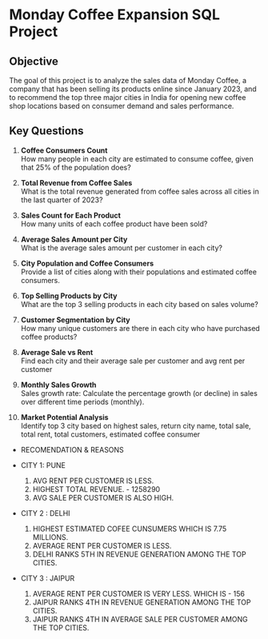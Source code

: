 # Monday Coffee Expansion SQL Project


## Objective
The goal of this project is to analyze the sales data of Monday Coffee, a company that has been selling its products online since January 2023, and to recommend the top three major cities in India for opening new coffee shop locations based on consumer demand and sales performance.

## Key Questions
1. **Coffee Consumers Count**  
   How many people in each city are estimated to consume coffee, given that 25% of the population does?

2. **Total Revenue from Coffee Sales**  
   What is the total revenue generated from coffee sales across all cities in the last quarter of 2023?

3. **Sales Count for Each Product**  
   How many units of each coffee product have been sold?

4. **Average Sales Amount per City**  
   What is the average sales amount per customer in each city?

5. **City Population and Coffee Consumers**  
   Provide a list of cities along with their populations and estimated coffee consumers.

6. **Top Selling Products by City**  
   What are the top 3 selling products in each city based on sales volume?

7. **Customer Segmentation by City**  
   How many unique customers are there in each city who have purchased coffee products?

8. **Average Sale vs Rent**  
   Find each city and their average sale per customer and avg rent per customer

9. **Monthly Sales Growth**  
   Sales growth rate: Calculate the percentage growth (or decline) in sales over different time periods (monthly).

10. **Market Potential Analysis**  
    Identify top 3 city based on highest sales, return city name, total sale, total rent, total customers, estimated  coffee consumer
    

- RECOMENDATION & REASONS
- CITY 1: PUNE
  1. AVG RENT PER CUSTOMER IS LESS.
  2. HIGHEST TOTAL REVENUE. - 1258290
  3. AVG SALE PER CUSTOMER IS ALSO HIGH.

- CITY 2 : DELHI
  1. HIGHEST ESTIMATED COFEE CUNSUMERS WHICH IS 7.75 MILLIONS.
  2. AVERAGE RENT PER CUSTOMER IS LESS.
  3. DELHI RANKS 5TH IN REVENUE GENERATION AMONG THE TOP CITIES.
  
- CITY 3 : JAIPUR
  1. AVERAGE RENT PER CUSTOMER IS VERY LESS. WHICH IS - 156
  2. JAIPUR RANKS 4TH IN REVENUE GENERATION AMONG THE TOP CITIES. 
  3. JAIPUR RANKS 4TH IN AVERAGE SALE PER CUSTOMER AMONG THE TOP CITIES.
